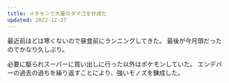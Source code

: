 ```yaml
---
title: メタモンで大量のタマゴを作成だ
updated: 2022-12-27
---
```


最近前ほどは寒くないので昼食前にランニングしてきた。
最後が今月頭だったのでかなり久しぶり。

必要に駆られスーパーに買い出しに行った以外はポケモンしていた。
エンデバーの過去の過ちを繰り返すことにより、強いモノズを錬成した。
